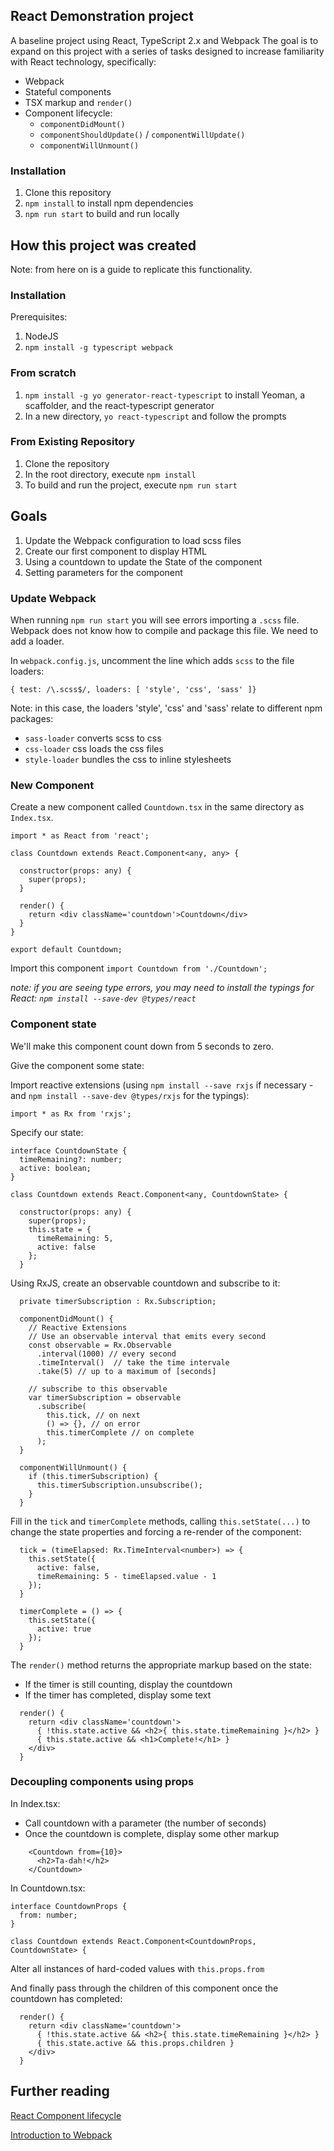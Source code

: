 ## React Demonstration project

A baseline project using React, TypeScript 2.x and Webpack
The goal is to expand on this project with a series of tasks designed to increase familiarity with React technology, specifically:

* Webpack
* Stateful components
* TSX markup and `render()`
* Component lifecycle:
  * `componentDidMount()`
  * `componentShouldUpdate()` / `componentWillUpdate()`
  * `componentWillUnmount()`

### Installation

1. Clone this repository
2. `npm install` to install npm dependencies
3. `npm run start` to build and run locally

## How this project was created

Note: from here on is a guide to replicate this functionality.

### Installation

Prerequisites:

1. NodeJS
2. `npm install -g typescript webpack`

### From scratch

1. `npm install -g yo generator-react-typescript` to install Yeoman, a scaffolder, and the react-typescript generator
2. In a new directory, `yo react-typescript` and follow the prompts

### From Existing Repository

1. Clone the repository
2. In the root directory, execute `npm install`
3. To build and run the project, execute `npm run start`

## Goals

1. Update the Webpack configuration to load scss files
2. Create our first component to display HTML
3. Using a countdown to update the State of the component
4. Setting parameters for the component

### Update Webpack

When running `npm run start` you will see errors importing a `.scss` file.
Webpack does not know how to compile and package this file. We need to add a loader.

In `webpack.config.js`, uncomment the line which adds `scss` to the file loaders:

```
{ test: /\.scss$/, loaders: [ 'style', 'css', 'sass' ]}
```

Note: in this case, the loaders 'style', 'css' and 'sass' relate to different
npm packages:
* `sass-loader` converts scss to css
* `css-loader` css loads the css files
* `style-loader` bundles the css to inline stylesheets

### New Component

Create a new component called `Countdown.tsx` in the same directory as `Index.tsx`.

```
import * as React from 'react';

class Countdown extends React.Component<any, any> {

  constructor(props: any) {
    super(props);
  }

  render() {
    return <div className='countdown'>Countdown</div>
  }
}

export default Countdown;
```

Import this component `import Countdown from './Countdown';`

_note: if you are seeing type errors, you may need to install the typings for React: `npm install --save-dev @types/react`_

### Component state

We'll make this component count down from 5 seconds to zero.

Give the component some state:

Import reactive extensions (using `npm install --save rxjs` if necessary - and `npm install --save-dev @types/rxjs` for the typings):

```
import * as Rx from 'rxjs';
```

Specify our state:

```
interface CountdownState {
  timeRemaining?: number;
  active: boolean;
}
```

```
class Countdown extends React.Component<any, CountdownState> {

  constructor(props: any) {
    super(props);
    this.state = {
      timeRemaining: 5,
      active: false
    };
  }
```

Using RxJS, create an observable countdown and subscribe to it:
```
  private timerSubscription : Rx.Subscription;

  componentDidMount() {
    // Reactive Extensions
    // Use an observable interval that emits every second
    const observable = Rx.Observable
      .interval(1000) // every second
      .timeInterval()  // take the time intervale
      .take(5) // up to a maximum of [seconds]

    // subscribe to this observable
    var timerSubscription = observable
      .subscribe(
        this.tick, // on next
        () => {}, // on error
        this.timerComplete // on complete
      );
  }

  componentWillUnmount() {
    if (this.timerSubscription) {
      this.timerSubscription.unsubscribe();
    }
  }
```

Fill in the `tick` and `timerComplete` methods, calling `this.setState(...)` to change the state properties and forcing a re-render of the component:

```
  tick = (timeElapsed: Rx.TimeInterval<number>) => {
    this.setState({
      active: false,
      timeRemaining: 5 - timeElapsed.value - 1
    });
  }

  timerComplete = () => {
    this.setState({
      active: true
    });
  }
```

The `render()` method returns the appropriate markup based on the state:

* If the timer is still counting, display the countdown
* If the timer has completed, display some text

```
  render() {
    return <div className='countdown'>
      { !this.state.active && <h2>{ this.state.timeRemaining }</h2> }
      { this.state.active && <h1>Complete!</h1> }
    </div>
  }
```

### Decoupling components using props

In Index.tsx:

* Call countdown with a parameter (the number of seconds)
* Once the countdown is complete, display some other markup

```
    <Countdown from={10}>
      <h2>Ta-dah!</h2>
    </Countdown>
```

In Countdown.tsx:

```
interface CountdownProps {
  from: number;
}

class Countdown extends React.Component<CountdownProps, CountdownState> {
```

Alter all instances of hard-coded values with `this.props.from`

And finally pass through the children of this component once the countdown has completed:

```
  render() {
    return <div className='countdown'>
      { !this.state.active && <h2>{ this.state.timeRemaining }</h2> }
      { this.state.active && this.props.children }
    </div>
  }
```

## Further reading

[React Component lifecycle](https://facebook.github.io/react/docs/react-component.html)

[Introduction to Webpack](https://webpack.js.org/concepts/)